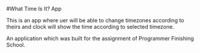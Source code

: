 #What Time Is It? App

This is an app where uer will be able to change timezones according to theirs and clock will show the time according to selected timezone.

An application which was built for the assignment of Programmer Finishing School.